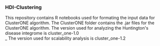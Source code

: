 ### HDI-Clustering

This repository contains R notebooks used for formating the input data for ClusterONE algorithm.
The ClusterONE folder contains the .jar files for the ClusterONE algorithm.
The version used for analyzing the Huntington's disease integrome is cluster_one-1.0  
_
The version used for scalability analysis is cluster_one-1.2